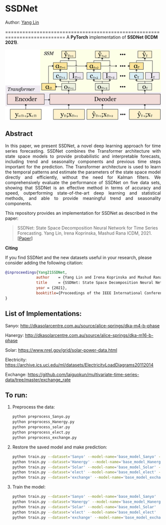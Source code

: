 # SSDNet

Author: [Yang Lin](https://yanglin1997.github.io/)

===========================================================================
A **PyTorch** implementation of **SSDNet (ICDM 2021)**.

<div style="text-align:center"><img src ="SSDNet.jpg" ,width=100/></div>

## Abstract
<p align="justify">
In this paper, we present SSDNet, a novel deep learning approach for time series forecasting. SSDNet combines the Transformer architecture with state space models to provide probabilistic and interpretable forecasts, including trend and seasonality components and previous time steps important for the prediction. The Transformer architecture is used to learn the temporal patterns and estimate the parameters of the state space model directly and efficiently, without the need for Kalman filters. We comprehensively evaluate the performance of SSDNet on five data sets, showing that SSDNet is an effective method in terms of accuracy and speed, outperforming state-of-the-art deep learning and statistical methods, and able to provide meaningful trend and seasonality components.</p>

This repository provides an implementation for SSDNet as described in the paper:

> SSDNet: State Space Decomposition Neural Network for Time Series Forecasting.
> Yang Lin, Irena Koprinska, Mashud Rana
> ICDM, 2021.
> [[Paper]](https://arxiv.org/pdf/2112.10251.pdf)

**Citing**

If you find SSDNet and the new datasets useful in your research, please consider adding the following citation:

```bibtex
@inproceedings{Yang21SSDNet,
              author    = {Yang Lin and Irena Koprinska and Mashud Rana},
              title     = {SSDNet: State Space Decomposition Neural Network for Time Series Forecasting},
              year = {2021},
              booktitle={Proceedings of the IEEE International Conference on Data Mining (ICDM)},
}
```

## List of Implementations:

Sanyo: http://dkasolarcentre.com.au/source/alice-springs/dka-m4-b-phase

Hanergy: http://dkasolarcentre.com.au/source/alice-springs/dka-m16-b-phase

Solar: https://www.nrel.gov/grid/solar-power-data.html

Electricity: https://archive.ics.uci.edu/ml/datasets/ElectricityLoadDiagrams20112014

Exchange: https://github.com/laiguokun/multivariate-time-series-data/tree/master/exchange_rate



## To run:

1. Preprocess the data:
  
   ```bash
   python preprocess_Sanyo.py
   python preprocess_Hanergy.py
   python preprocess_solar.py
   python preprocess_elect.py
   python preprocess_exchange.py
   ```

2. Restore the saved model and make prediction:
   
   ```bash
   python train.py --dataset='Sanyo' --model-name='base_model_Sanyo' --restore-file='best'
   python train.py --dataset='Hanergy' --model-name='base_model_Hanergy' --restore-file='best'
   python train.py --dataset='Solar' --model-name='base_model_Solar' --restore-file='best'
   python train.py --dataset='elect' --model-name='base_model_elect' --restore-file='best'
   python train.py --dataset='exchange' --model-name='base_model_exchange' --restore-file='best'
   ```

3. Train the model:
  
   ```bash
   python train.py --dataset='Sanyo' --model-name='base_model_Sanyo' 
   python train.py --dataset='Hanergy' --model-name='base_model_Hanergy'
   python train.py --dataset='Solar' --model-name='base_model_Solar' 
   python train.py --dataset='elect' --model-name='base_model_elect' 
   python train.py --dataset='exchange' --model-name='base_model_exchange' 
   ```
